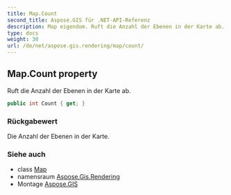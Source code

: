 ```yaml
---
title: Map.Count
second_title: Aspose.GIS für .NET-API-Referenz
description: Map eigendom. Ruft die Anzahl der Ebenen in der Karte ab.
type: docs
weight: 30
url: /de/net/aspose.gis.rendering/map/count/
---
```

## Map.Count property

Ruft die Anzahl der Ebenen in der Karte ab.

```csharp
public int Count { get; }
```

### Rückgabewert

Die Anzahl der Ebenen in der Karte.

### Siehe auch

* class [Map](../)
* namensraum [Aspose.Gis.Rendering](../../map/)
* Montage [Aspose.GIS](../../../)


